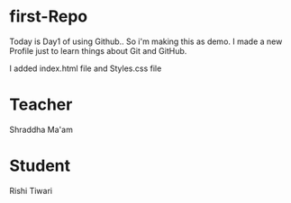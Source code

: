 # first-Repo
Today is Day1 of using Github.. So i'm making this as demo.
I made a new Profile just to learn things about Git and GitHub.

I added index.html file and Styles.css file

# Teacher 
Shraddha Ma'am

# Student
Rishi Tiwari
